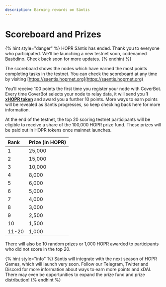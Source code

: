 ```yaml
---
description: Earning rewards on Säntis
---
```


# Scoreboard and Prizes

{% hint style="danger" %}
HOPR Säntis has ended. Thank you to everyone who participated. We'll be launching a new testnet soon, codenamed Basòdino. Check back soon for more updates.
{% endhint %}

The scoreboard shows the nodes which have earned the most points completing tasks in the testnet. You can check the scoreboard at any time by visiting [https://saentis.hoprnet.org](https://saentis.hoprnet.org)  
  
You'll receive 100 points the first time you register your node with CoverBot. Every time CoverBot selects your node to relay data, it will send you **1** [**xHOPR token**](../../core-concepts/xhopr-tokens.md) and award you a further 10 points. More ways to earn points will be revealed as Säntis progresses, so keep checking back here for more information.  
  
At the end of the testnet, the top 20 scoring testnet participants will be eligible to receive a share of the 100,000 HOPR prize fund. These prizes will be paid out in HOPR tokens once mainnet launches.

| Rank | Prize \(in HOPR\) |
| :--- | :--- |
| 1 | 25,000 |
| 2 | 15,000 |
| 3 | 10,000 |
| 4 | 8,000 |
| 5 | 6,000 |
| 6 | 5,000 |
| 7 | 4,000 |
| 8 | 3,000 |
| 9 | 2,500 |
| 10 | 1,500 |
| 11-20 | 1,000 |

There will also be 10 random prizes or 1,000 HOPR awarded to participants who did not score in the top 20.

{% hint style="info" %}
Säntis will integrate with the next season of HOPR Games, which will launch very soon. Follow our Telegram, Twitter and Discord for more information about ways to earn more points and xDAI. There may even be opportunities to expand the prize fund and prize distribution!
{% endhint %}

